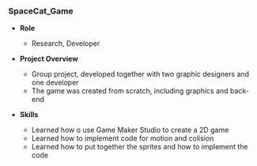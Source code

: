 ### SpaceCat_Game

- **Role**
  * Research, Developer
  
- **Project Overview**
  * Group project, developed together with two graphic designers and one developer
  * The game was created from scratch, including graphics and back-end
  
- **Skills**
  * Learned how o use Game Maker Studio to create a 2D game
  * Learned how to implement code for motion and colision
  * Learned how to put together the sprites and how to implement the code
